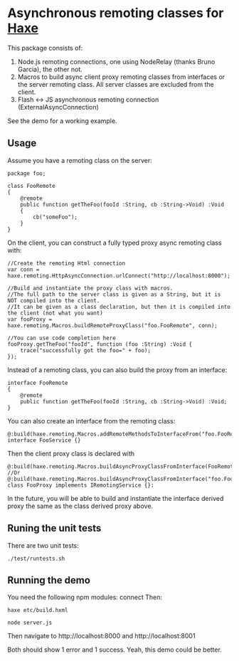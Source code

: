 [haxe]: http://http://haxe.org

# Asynchronous remoting classes for [Haxe][haxe]

This package consists of:

1. Node.js remoting connections, one using NodeRelay<T> (thanks Bruno Garcia), the other not.
2. Macros to build async client proxy remoting classes from interfaces or the server remoting class.  All server classes are excluded from the client.
3. Flash <-> JS asynchronous remoting connection (ExternalAsyncConnection)

See the demo for a working example.

## Usage

Assume you have a remoting class on the server:

	package foo;

	class FooRemote
	{
		@remote
		public function getTheFoo(fooId :String, cb :String->Void) :Void
		{
			cb("someFoo");
		}
	}
	
On the client, you can construct a fully typed proxy async remoting class with:

	//Create the remoting Html connection
	var conn = haxe.remoting.HttpAsyncConnection.urlConnect("http://localhost:8000");
	
	//Build and instantiate the proxy class with macros.  
	//The full path to the server class is given as a String, but it is NOT compiled into the client.
	//It can be given as a class declaration, but then it is compiled into the client (not what you want)
	var fooProxy = haxe.remoting.Macros.buildRemoteProxyClass("foo.FooRemote", conn);
	
	//You can use code completion here
	fooProxy.getTheFoo("fooId", function (foo :String) :Void {
		trace("successfully got the foo=" + foo);
	});
	
Instead of a remoting class, you can also build the proxy from an interface:

	interface FooRemote
	{
		@remote
		public function getTheFoo(fooId :String, cb :String->Void) :Void;
	}
	
You can also create an interface from the remoting class:

	@:build(haxe.remoting.Macros.addRemoteMethodsToInterfaceFrom("foo.FooRemote"))
	interface FooService {}
	
Then the client proxy class is declared with

	@:build(haxe.remoting.Macros.buildAsyncProxyClassFromInterface(FooRemote))
	//Or @:build(haxe.remoting.Macros.buildAsyncProxyClassFromInterface("foo.FooRemote"))
	class FooProxy implements IRemotingService {}:
	
In the future, you will be able to build and instantiate the interface derived proxy the same as the class derived proxy above.

## Runing the unit tests

There are two unit tests:

	./test/runtests.sh

## Running the demo

You need the following npm modules: connect
Then:

	haxe etc/build.hxml
	
	node server.js
	
Then navigate to http://localhost:8000 and http://localhost:8001

Both should show 1 error and 1 success.  Yeah, this demo could be better.
